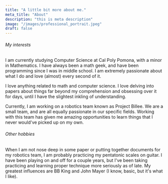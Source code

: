 ```yaml
---
title: "A little bit more about me."
meta_title: "About"
description: "this is meta description"
image: "/images/professional_portrait.jpeg"
draft: false
---
```


###### My interests

I am currently studying Computer Science at Cal Poly Pomona, with a minor in Mathematics. I have always been a math geek, and have been programming since I was in middle school. I am extremely passionate about what I do and love (almost) every second of it.

I love anything related to math and computer science. I love delving into papers about things far beyond my comprehension and obsessing over it for days, until I have the slightest inkling of understanding.

Currently, I am working on a robotics team known as Project Billee. We are a small team, and are all equally passionate in our specific fields. Working with this team has given me amazing opportunities to learn things that I never would've picked up on my own.

###### Other hobbies

When I am not nose deep in some paper or putting together documents for my robotics team, I am probably practicing my pentatonic scales on guitar. I have been playing on and off for a couple years, but I've been taking practicing and learning proper technique more seriously as of late. My greatest influences are BB King and John Mayer (I know, basic, but it's what I like). 